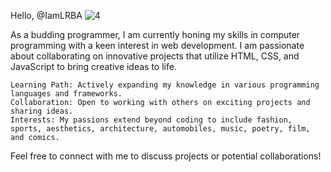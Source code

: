 Hello, @IamLRBA
![4](https://github.com/user-attachments/assets/e3bc621b-1e70-46ee-ad74-48840fb90541)

As a budding programmer, I am currently honing my skills in computer programming with a keen interest in web development. I am passionate about collaborating on innovative projects that utilize HTML, CSS, and JavaScript to bring creative ideas to life.

    Learning Path: Actively expanding my knowledge in various programming languages and frameworks.
    Collaboration: Open to working with others on exciting projects and sharing ideas.
    Interests: My passions extend beyond coding to include fashion, sports, aesthetics, architecture, automobiles, music, poetry, film, and comics.

Feel free to connect with me to discuss projects or potential collaborations!

<!---
IamLRBA/IamLRBA is a ✨ special ✨ repository because its `README.md` (this file) appears on your GitHub profile.
You can click the Preview link to take a look at your changes.
--->


